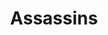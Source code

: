 ---
published: false
cancelled: COVID-19
layout: productions
title: Assassins
year: 2020
image_credit: 
image_alt:
image_caption:
category: musical
Title: Assassins - wiki
Theatre: The 5 & Dime
Music: Stephen Sondheim - wiki
Lyrics: Stephen Sondheim
Book: John Weidman - wiki
Basis: Original concept by Charles Gilbert Jr.
Website: https://www.the5anddime.org/assassins
showtimes: 
  - 2020-07-31 20:00:00
  - 2020-08-01 20:00:00
  - 2020-08-02 14:00:00
  - 2020-08-03 20:00:00
  - 2020-08-06 20:00:00
  - 2020-08-07 20:00:00
  - 2020-08-08 20:00:00
  - 2020-08-09 14:00:00
  - 2020-08-13 20:00:00
  - 2020-08-14 20:00:00
  - 2020-08-15 20:00:00
  - 2020-08-16 14:00:00
cast: 
crew:
  Director: Lee Hamby
external_links:
  Assassins | The 5 & Dime: https://www.the5anddime.org/assassins
---